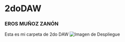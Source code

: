 # 2doDAW
### EROS MUÑOZ ZANÓN
Esta es mi carpeta de 2do DAW
<img src="./2doDAW-main/Despliegue/nombre-de-la-imagen.jpg" alt="Imagen de Despliegue">
